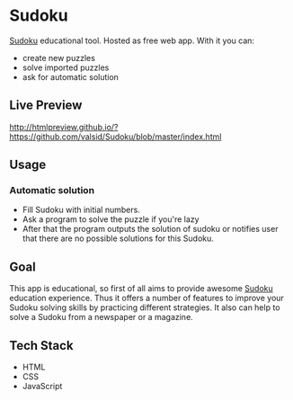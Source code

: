 # Sudoku

[Sudoku](https://en.wikipedia.org/wiki/Sudoku) educational tool. Hosted as free web app. With it you can:
- create new puzzles
- solve imported puzzles
- ask for automatic solution

## Live Preview
http://htmlpreview.github.io/?https://github.com/valsid/Sudoku/blob/master/index.html

## Usage

### Automatic solution

- Fill Sudoku with initial numbers.
- Ask a program to solve the puzzle if you're lazy
- After that the program outputs the solution of sudoku or notifies user that there are no possible solutions for this Sudoku.

## Goal

This app is educational, so first of all aims to provide awesome [Sudoku](https://en.wikipedia.org/wiki/Sudoku) education experience.
Thus it offers a number of features to improve your Sudoku solving skills by practicing different strategies.
It also can help to solve a Sudoku from a newspaper or a magazine.

## Tech Stack

- HTML
- CSS
- JavaScript
